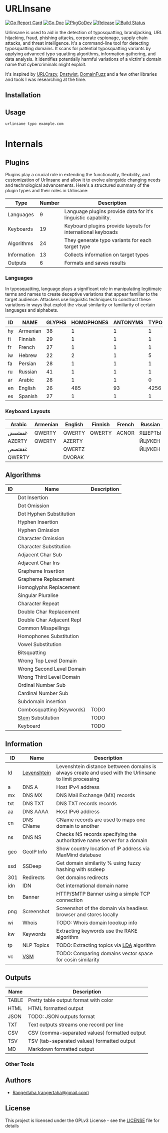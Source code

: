 # URLInsane

[![Go Report Card](https://goreportcard.com/badge/github.com/rangertaha/urlinsane?style=flat-square)](https://goreportcard.com/report/github.com/rangertaha/urlinsane) [![Go Doc](https://img.shields.io/badge/godoc-reference-blue.svg?style=flat-square)](http://godoc.org/github.com/rangertaha/urlinsane) [![PkgGoDev](https://pkg.go.dev/badge/github.com/rangertaha/urlinsane)](https://pkg.go.dev/github.com/github.com/rangertaha/urlinsane) [![Release](https://img.shields.io/github/release/rangertaha/urlinsane.svg?style=flat-square)](https://github.com/rangertaha/urlinsane/releases/latest) [![Build Status](https://github.com/rangertaha/urlinsane/actions/workflows/go.yml/badge.svg)](https://github.com/rangertaha/urlinsane/actions/workflows/go.yml)

Urlinsane is used to aid in the detection of typosquatting, brandjacking, URL hijacking, fraud, phishing attacks, corporate espionage, supply chain attacks, and threat intelligence. It's a command-line tool for detecting typosquatting domains. It scans for potential typosquatting variants by applying advanced typo squatting algorithms, information gathering, and data analysis.  It identifies potentially harmful variations of a victim's domain name that cybercriminals might exploit. 

It's inspired by [URLCrazy](https://morningstarsecurity.com/research/urlcrazy), [Dnstwist](https://github.com/elceef/dnstwist), [DomainFuzz](https://github.com/monkeym4ster/DomainFuzz) and a few other libraries and tools I was researching at the time.





## Installation


## Usage

```bash
urlinsane typo example.com 
```





# Internals


## Plugins

Plugins play a crucial role in extending the functionality, flexibility, and customization of Urlinsane and allow it to evolve alongside changing needs and technological advancements. Here's a structured summary of the plugin types and their roles in Urlinsane:

|    Type     | Number  | Description |
|-------------|--------|--------------|
| Languages   |    9   | Language plugins provide data for it's linguistic capability. |
| Keyboards   |    19  | Keyboard plugins provide layouts for international keyboads |
| Algorithms  |    24  | They generate typo variants for each target type |
| Information |    13  | Collects information on target types |
| Outputs     |    6   | Formats and saves results  |


### Languages

In typosquatting, language plays a significant role in manipulating legitimate terms and names to create deceptive variations that appear familiar to the target audience. Attackers use linguistic techniques to construct these variations in ways that exploit the visual similarity or familiarity of certain languages and alphabets.



| ID        | NAME        | GLYPHS      |HOMOPHONES  |ANTONYMS      |TYPOS  |CARDINAL  |ORDINAL  |STEMS |
|-----------|-------------|-------------|------------|--------------|-------|----------|---------|------|                                                         
|hy| Armenian |    38      |    1     |   1  |   1  |     24   |    0  |   0|
|fi| Finnish  |    29      |    1     |   1  |   1   |    11   |    1  |   0|
|fr| French    |   27      |    1      |  1  |   1   |    11  |    10   |  0|
|iw| Hebrew    |   22      |    2      |  1  |   5   |    11  |     0   |  0|
|fa| Persian   |   28      |    1      |  1  |   1    |   11  |     0  |   0|
|ru| Russian   |   41     |     1     |   1  |   1    |   44  |    10  |   0|
|ar |Arabic    |   28     |     1     |   1  |   0    |   11  |    11  |   0|
|en| English   |   26     |   485     |  93 | 4256    |   10  |     9  |   0|
|es| Spanish   |   27     |     1     |   1  |   1    |   31 |      4  |   0|




### Keyboard Layouts

|  Arabic | Armenian  | English  | Finnish |  French   | Russian | Spanish | Hebrew  | Persian | 
|----------|----------|----------|---------|-----------|---------|--------|----------|---------|
| غفقثصض   | QWERTY   |  QWERTY  | QWERTY  | ACNOR     | ЯШЕРТЫ  | QWERTY | Standard | Farsi   |
| AZERTY   | QWERTY   |  AZERTY  |         |           | ЙЦУКЕН  | QWERTY |         |   |
| غفقثصض   |          |  QWERTZ  |         |           | ЙЦУКЕН  |        |         |  |
| QWERTY   |          |  DVORAK  |         |           |         |        |         ||



## Algorithms


| ID | Name                         | Description |
|----|------------------------------|-------------|
|    | Dot Insertion                 |             |
|    | Dot Omission                 |             |
|    | Dot Hyphen Substitution                 |             |
|    | Hyphen Insertion               |             |
|    | Hyphen Omission                |             |
|    | Character Omission           |             |
|    | Character Substitution                  |             |
|    | Adjacent Char Sub |             |
|    | Adjacent Char Ins    |             |
|    | Grapheme Insertion                      |             |
|    | Grapheme Replacement                      |             |
|    | Homoglyphs Replacement                      |             |
|    | Singular Pluralise              |             |
|    | Character Repeat                |             |
|    | Double Char Replacement    |             |
|    | Double Char Adjacent Repl    |             |
|    | Common Misspellings             |             |
|    | Homophones Substitution                     |             |
|    | Vowel Substitution                  |             |
|    | Bitsquatting                    |             |
|    | Wrong Top Level Domain          |             | 
|    | Wrong Second Level Domain       |             | 
|    | Wrong Third Level Domain        |             |
|    | Ordinal Number Sub             |             |
|    | Cardinal Number Sub           |             | 
|    | Subdomain insertion             |             |
|    | Combosquatting (Keywords)       | TODO            |
|    | [Stem](https://en.wikipedia.org/wiki/Stemming) Substitution       | TODO            |
|    | Keyboard        | TODO            |


## Information


| ID  | Name       | Description  |
|-----|-------------------|--------------|
| ld   | [Levenshtein](https://en.wikipedia.org/wiki/Levenshtein_distance)     | Levenshtein distance bettween domains is always create and used with the Urlinsane to limit processing|
| a   | DNS A      | Host IPv4 address |
| mx  | DNS MX     | DNS Mail Exchange (MX) records|
| txt | DNS TXT    | DNS TXT records records |
| aa  | DNS AAAA   | Host IPv6 address|
| cn  | DNS CName  | CName records are used to maps one domain to another |
| ns  | DNS NS     | Checks NS records specifying the authoritative name server for a domain |
| geo | GeoIP Info | Show country location of IP address via MaxMind database|
| ssd | SSDeep     | Get domain similarity % using fuzzy hashing with ssdeep|
| 301 | Redirects  | Get domains redirects |
| idn | IDN        | Get international domain name |
| bn  | Banner     | HTTP/SMTP Banner using a simple TCP connection |
| png | Screenshot | Screenshot of the domain via headless browser and stores locally |
| wi  | Whois      | TODO: Whois domain loookup info |
| kw  | Keywords   | Extracting keywords use the RAKE algorithm |
| tp  | NLP Topics | TODO: Extracting topics via [LDA](https://en.wikipedia.org/wiki/Latent_Dirichlet_allocation) algorithm |
| vc  | [VSM](https://en.wikipedia.org/wiki/Vector_space_model)    | TODO: Comparing domains vector space for cosin similarity |


## Outputs

| Name  | Description | 
|-------|-------------|
| TABLE |Pretty table output format with color         |  
| HTML  | HTML formatted output        |   
| JSON  | TODO: JSON outputs format        |  
| TXT   | Text outputs streams one record per line        | 
| CSV   | CSV (comma-separated values) formatted output        |    
| TSV   | TSV (tab-separated values) formatted output        |   
| MD    |Markdown formatted output         |   






###  Other Tools









## Authors

* [Rangertaha (rangertaha@gmail.com)](https://github.com/rangertaha)

## License

This project is licensed under the GPLv3 License - see the [LICENSE](LICENSE) file for details






